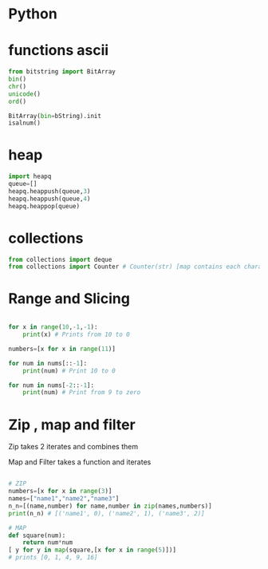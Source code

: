 # Python
	


# functions ascii
```python
from bitstring import BitArray
bin()
chr()
unicode()
ord()

BitArray(bin=bString).init
isalnum()

```
# heap
```python
import heapq
queue=[]
heapq.heappush(queue,3)
heapq.heappush(queue,4)
heapq.heappop(queue)
```
# collections
```python
from collections import deque
from collections import Counter # Counter(str) [map contains each character and no of times it appeared]
```

# Range and Slicing
```python

for x in range(10,-1,-1):
	print(x) # Prints from 10 to 0

numbers=[x for x in range(11)]

for num in nums[::-1]:
	print(num) # Print 10 to 0

for num in nums[-2::-1]:
	print(num) # Print from 9 to zero
```
# Zip , map and filter 

Zip takes 2 iterates and combines them

Map and Filter takes a function and iterates

```python 

# ZIP
numbers=[x for x in range(3)]
names=["name1","name2","name3"]
n_n=[(name,number) for name,number in zip(names,numbers)]
print(n_n) # [('name1', 0), ('name2', 1), ('name3', 2)]

# MAP
def square(num):
	return num*num
[ y for y in map(square,[x for x in range(5)])]
# prints [0, 1, 4, 9, 16]

```